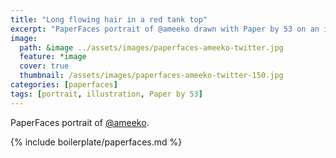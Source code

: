 ```yaml
---
title: "Long flowing hair in a red tank top"
excerpt: "PaperFaces portrait of @ameeko drawn with Paper by 53 on an iPad."
image: 
  path: &image ../assets/images/paperfaces-ameeko-twitter.jpg 
  feature: *image
  cover: true
  thumbnail: /assets/images/paperfaces-ameeko-twitter-150.jpg
categories: [paperfaces]
tags: [portrait, illustration, Paper by 53]
---
```


PaperFaces portrait of [@ameeko](https://twitter.com/ameeko).

{% include boilerplate/paperfaces.md %}
